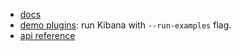 - [docs](../../docs/state_sync)
- [demo plugins](../../../../../examples/state_containers_examples): run Kibana with `--run-examples` flag.
- [api reference](https://github.com/elastic/kibana/tree/master/src/plugins/kibana_utils/docs/state_sync)
